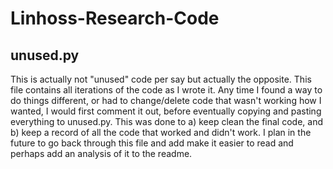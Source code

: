 # Linhoss-Research-Code

## unused.py
This is actually not "unused" code per say but actually the opposite. This file contains all iterations of the code as I wrote it. Any time I found a way to do things different, or had to change/delete code that wasn't working how I wanted, I would first comment it out, before eventually copying and pasting everything to unused.py. This was done to a) keep clean the final code, and b) keep a record of all the code that worked and didn't work. I plan in the future to go back through this file and add make it easier to read and perhaps add an analysis of it to the readme. 
